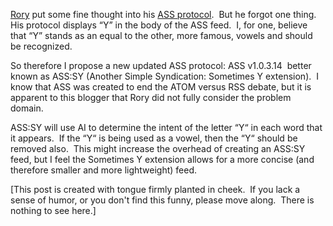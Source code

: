 [Rory](http://neopoleon.com/blog/) put some fine thought into his [ASS
protocol](http://neopoleon.com/blog/posts/1624.aspx).  But he forgot one
thing.  His protocol displays “Y” in the body of the ASS feed.  I, for
one, believe that “Y” stands as an equal to the other, more famous,
vowels and should be recognized. 

So therefore I propose a new updated ASS protocol: ASS v1.0.3.14  better
known as ASS:SY (Another Simple Syndication: Sometimes Y extension).  I
know that ASS was created to end the ATOM versus RSS debate, but it is
apparent to this blogger that Rory did not fully consider the problem
domain. 

ASS:SY will use AI to determine the intent of the letter “Y“ in each
word that it appears.  If the “Y“ is being used as a vowel, then the “Y“
should be removed also.  This might increase the overhead of creating an
ASS:SY feed, but I feel the Sometimes Y extension allows for a more
concise (and therefore smaller and more lightweight) feed.

[This post is created with tongue firmly planted in cheek.  If you lack
a sense of humor, or you don't find this funny, please move along. 
There is nothing to see here.]
